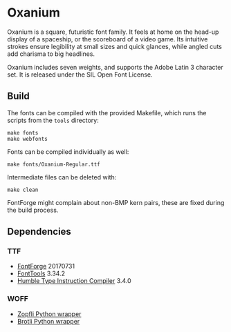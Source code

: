 Oxanium
=======

Oxanium is a square, futuristic font family. It feels at home on the
head-up display of a spaceship, or the scoreboard of a video game.
Its intuitive strokes ensure legibility at small sizes and quick
glances, while angled cuts add charisma to big headlines.

Oxanium includes seven weights, and supports the Adobe Latin 3
character set. It is released under the SIL Open Font License.


Build
-----

The fonts can be compiled with the provided Makefile,
which runs the scripts from the `tools` directory:

    make fonts
    make webfonts

Fonts can be compiled individually as well:

    make fonts/Oxanium-Regular.ttf

Intermediate files can be deleted with:

    make clean

FontForge might complain about non-BMP kern pairs,
these are fixed during the build process.


Dependencies
------------

### TTF

- [FontForge](https://fontforge.github.io) 20170731
- [FontTools](https://github.com/fonttools/fonttools) 3.34.2
- [Humble Type Instruction Compiler](https://gitlab.com/sev/htic) 3.4.0

### WOFF

- [Zopfli Python wrapper](https://pypi.python.org/pypi/zopfli)
- [Brotli Python wrapper](https://pypi.python.org/pypi/Brotli)
